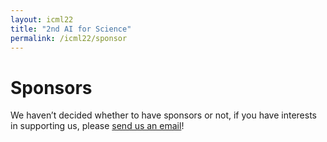 ```yaml
---
layout: icml22
title: "2nd AI for Science"
permalink: /icml22/sponsor
---
```


# Sponsors

We haven’t decided whether to have sponsors or not, if you have interests in supporting us, please [send us an email](mailto:ai4sciencecommunity@gmail.com)!
